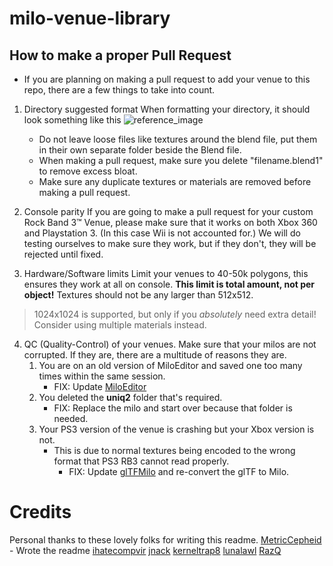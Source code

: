 # milo-venue-library

## How to make a proper Pull Request
- If you are planning on making a pull request to add your venue to this repo, there are a few things to take into count.



1. Directory suggested format
	When formatting your directory, it should look something like this
	![reference_image](https://github.com/user-attachments/assets/e547e83d-aa70-4bdb-aee5-bfdbb6fddb28)
	- Do not leave loose files like textures around the blend file, put them in their own separate folder beside the Blend file.
	- When making a pull request, make sure you delete "filename.blend1" to remove excess bloat.
	- Make sure any duplicate textures or materials are removed before making a pull request.



2. Console parity
	If you are going to make a pull request for your custom Rock Band 3:tm: Venue, please make sure that it works on both Xbox 360 and Playstation 3. (In this case Wii is not accounted for.)
	We will do testing ourselves to make sure they work, but if they don't, they will be rejected until fixed.



3. Hardware/Software limits
	Limit your venues to 40-50k polygons, this ensures they work at all on console. **This limit is total amount, not per object!**
	Textures should not be any larger than 512x512.
> 1024x1024 is supported, but only if you *absolutely* need extra detail! Consider using multiple materials instead.



4. QC (Quality-Control) of your venues.
	Make sure that your milos are not corrupted. If they are, there are a multitude of reasons they are.
	1. You are on an old version of MiloEditor and saved one too many times within the same session.
  	   - FIX: Update [MiloEditor](https://github.com/ihatecompvir/MiloEditor)
	2. You deleted the **uniq2** folder that's required.
  	   - FIX: Replace the milo and start over because that folder is needed.
	3. Your PS3 version of the venue is crashing but your Xbox version is not.
  	   - This is due to normal textures being encoded to the wrong format that PS3 RB3 cannot read properly.
	     - FIX: Update [glTFMilo](https://github.com/ihatecompvir/glTFMilo) and re-convert the glTF to Milo.



# Credits
Personal thanks to these lovely folks for writing this readme.
[MetricCepheid](https://github.com/MetricCepheid) - Wrote the readme
[ihatecompvir](https://github.com/ihatecompvir)
[jnack](https://github.com/jnackmclain)
[kerneltrap8](https://github.com/kernaltrap8)
[lunalawl](https://github.com/lunalawl)
[RazQ](https://github.com/razq)
